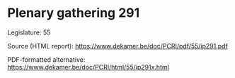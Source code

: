 # Plenary gathering 291

Legislature: 55

Source (HTML report): https://www.dekamer.be/doc/PCRI/pdf/55/ip291.pdf

PDF-formatted alternative: https://www.dekamer.be/doc/PCRI/html/55/ip291x.html

